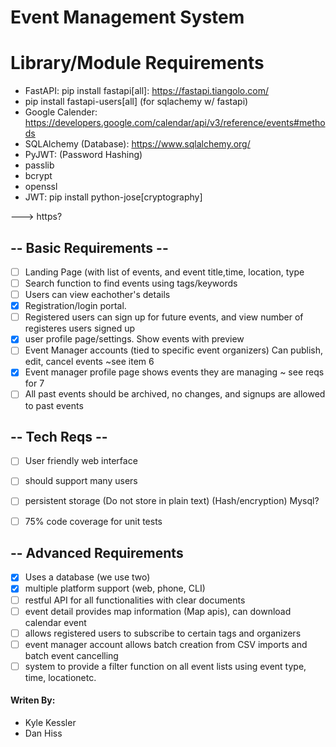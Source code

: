 # Event Management System 
# Library/Module Requirements
- FastAPI: pip install fastapi[all]: https://fastapi.tiangolo.com/
- pip install fastapi-users[all] (for sqlachemy w/ fastapi)
- Google Calender: https://developers.google.com/calendar/api/v3/reference/events#methods
- SQLAlchemy (Database): https://www.sqlalchemy.org/
- PyJWT: (Password Hashing)
- passlib
- bcrypt
- openssl
- JWT: pip install python-jose[cryptography]

---> https?

## -- Basic Requirements --
- [ ] Landing Page (with list of events, and event title,time, location, type
- [ ] Search function to find events using tags/keywords
- [ ] Users can view eachother's details
- [X] Registration/login portal.
- [ ] Registered users can sign up for future events, and view number of registeres users signed up
- [X] user profile page/settings. Show events with preview
- [ ] Event Manager accounts (tied to specific event organizers) Can publish, edit, cancel events ~see item 6
- [X] Event manager profile page shows events they are managing ~ see reqs for 7
- [ ] All past events should be archived, no changes, and signups are allowed to past events

## -- Tech Reqs --
- [ ] User friendly web interface
- [ ] should support many users
- [ ] persistent storage (Do not store in plain text) (Hash/encryption) Mysql?
- [ ] 75% code coverage for unit tests


## -- Advanced Requirements
- [X] Uses a database (we use two)
- [X] multiple platform support (web, phone, CLI)
- [ ] restful API for all functionalities with clear documents
- [ ] event detail provides map information (Map apis), can download calendar event
- [ ] allows registered users to subscribe to certain tags and organizers
- [ ] event manager account allows batch creation from CSV imports and batch event cancelling
- [ ] system to provide a filter function on all event lists using event type, time, locationetc.

#### Writen By:
- Kyle Kessler
- Dan Hiss
